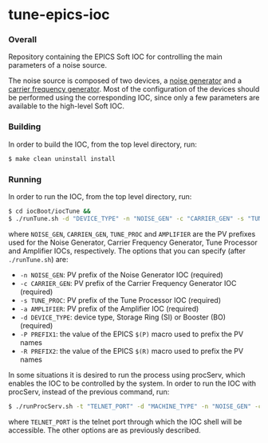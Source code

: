# tune-epics-ioc

### Overall

Repository containing the EPICS Soft IOC for controlling the main
parameters of a noise source.

The noise source is composed of two devices, a
[noise generator](https://github.com/lnls-dig/agilent33521a-epics-ioc)
and a [carrier frequency generator](https://github.com/lnls-dig/valon5009-epics-ioc).
Most of the configuration of the devices should be performed
using the corresponding IOC, since only a few parameters are
available to the high-level Soft IOC.

### Building

In order to build the IOC, from the top level directory, run:

```sh
$ make clean uninstall install
```
### Running

In order to run the IOC, from the top level directory, run:

```sh
$ cd iocBoot/iocTune &&
$ ./runTune.sh -d "DEVICE_TYPE" -n "NOISE_GEN" -c "CARRIER_GEN" -s "TUNE_PROC" -a "AMPLIFIER" -P "PREFIX_AREA" -R "PREFIX_DEV"
```

where `NOISE_GEN`, `CARRIEN_GEN`, `TUNE_PROC` and `AMPLIFIER`
are the PV prefixes used for the Noise Generator, Carrier
Frequency Generator, Tune Processor and Amplifier IOCs, respectively.
The options that you can specify (after `./runTune.sh`) are:

- `-n NOISE_GEN`: PV prefix of the Noise Generator IOC (required)
- `-c CARRIER_GEN`: PV prefix of the Carrier Frequency Generator IOC (required)
- `-s TUNE_PROC`: PV prefix of the Tune Processor IOC (required)
- `-a AMPLIFIER`: PV prefix of the Amplifier IOC (required)
- `-d DEVICE_TYPE`: device type, Storage Ring (SI) or Booster (BO) (required)
- `-P PREFIX1`: the value of the EPICS `$(P)` macro used to prefix the PV names
- `-R PREFIX2`: the value of the EPICS `$(R)` macro used to prefix the PV names

In some situations it is desired to run the process using procServ,
which enables the IOC to be controlled by the system. In order to
run the IOC with procServ, instead of the previous command, run:

```sh
$ ./runProcServ.sh -t "TELNET_PORT" -d "MACHINE_TYPE" -n "NOISE_GEN" -c "CARRIER_GEN" -s "TUNE_PROC" -a "AMPLIFIER" -P "PREFIX1" -R "PREFIX2"
```

where `TELNET_PORT` is the telnet port through which the IOC shell
will be accessible. The other options are as previously described.
